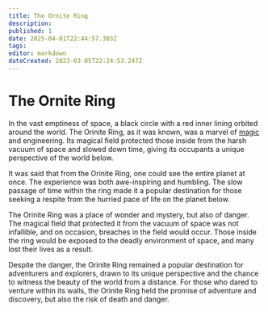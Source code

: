 ```yaml
---
title: The Ornite Ring
description: 
published: 1
date: 2025-04-01T22:44:57.303Z
tags: 
editor: markdown
dateCreated: 2023-03-05T22:24:53.247Z
---
```


# The Ornite Ring

In the vast emptiness of space, a black circle with a red inner lining orbited around the world. The Orinite Ring, as it was known, was a marvel of [magic](/structure/mechanic/magic.md) and engineering. Its magical field protected those inside from the harsh vacuum of space and slowed down time, giving its occupants a unique perspective of the world below.

It was said that from the Orinite Ring, one could see the entire planet at once. The experience was both awe-inspiring and humbling. The slow passage of time within the ring made it a popular destination for those seeking a respite from the hurried pace of life on the planet below.

The Orinite Ring was a place of wonder and mystery, but also of danger. The magical field that protected it from the vacuum of space was not infallible, and on occasion, breaches in the field would occur. Those inside the ring would be exposed to the deadly environment of space, and many lost their lives as a result.

Despite the danger, the Orinite Ring remained a popular destination for adventurers and explorers, drawn to its unique perspective and the chance to witness the beauty of the world from a distance. For those who dared to venture within its walls, the Orinite Ring held the promise of adventure and discovery, but also the risk of death and danger.
